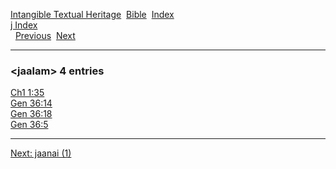 [Intangible Textual Heritage](../../index)  [Bible](../index) 
[Index](index)   
[j Index](_j_)  
  [Previous](c06011)  [Next](c06013) 

------------------------------------------------------------------------

### &lt;jaalam&gt; 4 entries

[Ch1 1:35](../kjv/ch1001.htm#035)  
[Gen 36:14](../kjv/gen036.htm#014)  
[Gen 36:18](../kjv/gen036.htm#018)  
[Gen 36:5](../kjv/gen036.htm#005)  

------------------------------------------------------------------------

[Next: jaanai (1)](c06013)
